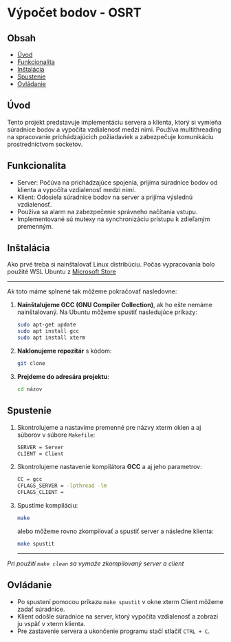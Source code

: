 
# Výpočet bodov - OSRT

## Obsah
- [Úvod](#úvod)
- [Funkcionalita](#funkcionalita)
- [Inštalácia](#inštalácia)
- [Spustenie](#spustenie)
- [Ovládanie](#ovládanie)


## Úvod
Tento projekt predstavuje implementáciu servera a klienta, ktorý si vymieňa súradnice bodov a vypočíta vzdialenosť medzi nimi. Používa multithreading na spracovanie prichádzajúcich požiadaviek a zabezpečuje komunikáciu prostredníctvom socketov.

## Funkcionalita
- Server: Počúva na prichádzajúce spojenia, prijíma súradnice bodov od klienta a vypočíta vzdialenosť medzi nimi.
- Klient: Odosiela súradnice bodov na server a prijíma výslednú vzdialenosť.
- Používa sa alarm na zabezpečenie správneho načítania vstupu.
- Implementované sú mutexy na synchronizáciu prístupu k zdieľaným premenným.

## Inštalácia
Ako prvé treba si nainštalovať Linux distribúciu. Počas vypracovania bolo použité WSL Ubuntu z [Microsoft Store](https://apps.microsoft.com/home?hl=en-US&gl=US)

---
Ak toto máme splnené tak môžeme pokračovať nasledovne:
1. **Nainštalujeme GCC (GNU Compiler Collection)**, ak ho ešte nemáme nainštalovaný. Na Ubuntu môžeme spustiť nasledujúce príkazy:
   ```bash
   sudo apt-get update
   sudo apt install gcc
   sudo apt install xterm
   ```

2. **Naklonujeme repozitár** s kódom:
   ```bash
   git clone 
   ```

3. **Prejdeme do adresára projektu**:
   ```bash
   cd názov
   ```

## Spustenie
1. Skontrolujeme a nastavíme premenné pre názvy xterm okien a aj súborov v súbore `Makefile`:
    ```bash
    SERVER = Server
    CLIENT = Client
    ```
2. Skontrolujeme nastavenie kompilátora **GCC** a aj jeho parametrov:
    ```bash
    CC = gcc
    CFLAGS_SERVER = -lpthread -lm
    CFLAGS_CLIENT =
    ``` 
3. Spustíme kompiláciu:
    ```bash
    make
    ```
    alebo môžeme rovno zkompilovať a spustiť server a následne klienta:
    ```bash
    make spustit
    ```
    ---
*Pri použití `make clean` sa vymaže zkompilovaný server a client*


## Ovládanie
- Po spustení pomocou príkazu `make spustit` v okne xterm Client môžeme zadať súradnice.
- Klient odošle súradnice na server, ktorý vypočíta vzdialenosť a zobrazí ju vspäť v xterm klienta.
- Pre zastavenie servera a ukončenie programu stačí stlačiť `CTRL + C`.
